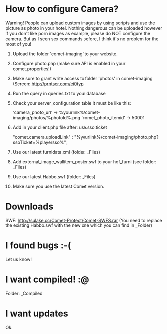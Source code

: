 # How to configure Camera?

Warning! People can upload custom images by using scripts and use the picture as photo in your hotel. Nothing dangerous can be uploaded however if you don't like porn images as example, please do NOT configure the camera. But as I seen sex commands before, I think it's no problem for the most of you!

1. Upload the folder 'comet-imaging' to your website.
2. Configure photo.php (make sure API is enabled in your comet.properties!)
3. Make sure to grant write access to folder 'photos' in comet-imaging (Screen: http://prntscr.com/ei0typ)
4. Run the query in queries.txt to your database
5. Check your server_configuration table it must be like this:

	'camera_photo_url'   -> %yourlink%/comet-imaging/photos/%photoId%.png
	'comet_photo_itemid' -> 50001
	
6. Add in your client.php file after: use.sso.ticket

	"comet.camera.uploadLink" : "%yourlink%/comet-imaging/photo.php?ssoTicket=%playersso%",

7. Use our latest furnidata.xml (folder: _Files)
8. Add external_image_wallitem_poster.swf to your hof_furni (see folder: _Files)
9. Use our latest Habbo.swf (folder: _Files)
10. Make sure you use the latest Comet version.

# Downloads
SWF: http://sulake.cc/Comet-Protect/Comet-SWFS.rar (You need to replace the existing Habbo.swf with the new one which you can find in _Folder)

# I found bugs :-(
Let us know!

# I want compiled! :@
Folder: _Compiled

# I want updates
Ok.

